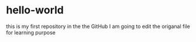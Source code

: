 # hello-world
this is my first repository in the the GitHub
I am going to edit the origanal file for learning purpose
